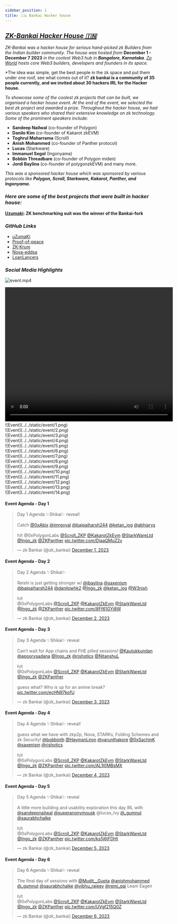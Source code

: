```yaml
---
sidebar_position: 1
title: 🇮🇳 Bankai Hacker house
---
```


## [***ZK-Bankai Hacker House 🇮🇳***](https://www.notion.so/zk-Bankai-Hacker-House-3ac86bddffc348889e425995fc131ae2?pvs=21)

*ZK-Bankai was a hacker house for serious hand-picked zk Builders from the Indian builder community. The house was hosted from* **December 1 - December 7 2023** *in the coolest Web3 hub in **Bangalore, Karnataka**. [Zo World](https://zo.xyz/) hosts core Web3 builders, developers and founders in its space.* 

*The idea was simple, get the best people in the zk space and put them under one roof, see what comes out of it? **zk bankai is a community of 35 people currently, and we invited about 30 hackers IRL for the Hacker house.** 

*To showcase some of the coolest zk projects that can be built, we organised a hacker house event. At the end of the event, we selected the best zk project and awarded a prize. Throughout the hacker house, we had various speakers who shared their extensive knowledge on zk technology. Some of the prominent speakers include:*

- **Sandeep Nailwal** (co-founder of Polygon)
- **Danilo Kim** (co-founder of Kakarot zkEVM)
- **Toghrul Maharrama** (Scroll)
- **Anish Mohammed** (co-founder of Panther protocol)
- **Lucas** (Starkware)
- **Immanuel Segol** (Ingonyama)
- **Bobbin Threadbare** (co-founder of Polygon miden)
- **Jordi Baylina** (co-founder of polygonzkEVM) and many more.

*This was a sponsored hacker house which was sponsored by various protocols like **Polygon, Scroll, Starkware, Kakarot, Panther, and Ingonyama.***

### ***Here are some of the best projects that were built in hacker house:***

**[Uzumaki](https://github.com/zk-bankai/uZumaKi): ZK benchmarking suit was the winner of the Bankai-fork**

### ***GitHub Links***

- [uZumaKi](https://github.com/zk-bankai/uZumaKi)
- [Proof-of-peace](https://github.com/zk-bankai/proof-of-peace)
- [ZK-Krum](https://github.com/zk-bankai/zk-Krum)
- [Nova-eddsa](https://github.com/zk-bankai/nova-eddsa)
- [LoanLancers](https://github.com/zk-bankai/LoanLancers)


### ***Social Media Highlights***

![event.mp4](https://github.com/user-attachments/assets/4062f6d8-e7b0-4571-9849-bd62e390853c)


<video width="550" height="440" controls>
  <source src="https://github.com/user-attachments/assets/4062f6d8-e7b0-4571-9849-bd62e390853c" type="video/mp4" />
  Your browser does not support the video tag.
</video>

<div class="grid-container">
  <div class="grid-item">
    ![Event](../../static/event/1.png)
  </div>
  <div class="grid-item">
    ![Event](../../static/event/2.png)
  </div>
  <div class="grid-item">
    ![Event](../../static/event/3.png)
  </div>
  <div class="grid-item">
    ![Event](../../static/event/4.png)
  </div>
  <div class="grid-item">
    ![Event](../../static/event/5.png)
  </div>
  <div class="grid-item">
    ![Event](../../static/event/6.png)
  </div>
    <div class="grid-item">
    ![Event](../../static/event/7.png)
  </div>
    <div class="grid-item">
    ![Event](../../static/event/8.png)
  </div>
    <div class="grid-item">
    ![Event](../../static/event/9.png)
  </div>
    <div class="grid-item">
    ![Event](../../static/event/10.png)
  </div>
    <div class="grid-item">
    ![Event](../../static/event/11.png)
  </div>
    <div class="grid-item">
    ![Event](../../static/event/12.png)
  </div>
    <div class="grid-item">
    ![Event](../../static/event/13.png)
  </div>
      <div class="grid-item">
    ![Event](../../static/event/14.png)
  </div>
</div>

#### Event Agenda - Day 1

<blockquote class="twitter-tweet">
  <p lang="en" dir="ltr">
    Day 1 Agenda ✨Shikai✨ reveal!<br /><br />Catch 
    <a href="https://twitter.com/0xAbix?ref_src=twsrc%5Etfw">@0xAbix</a> 
    <a href="https://twitter.com/imrgoyal?ref_src=twsrc%5Etfw">@imrgoyal</a> 
    <a href="https://twitter.com/bajpaiharsh244?ref_src=twsrc%5Etfw">@bajpaiharsh244</a> 
    <a href="https://twitter.com/ketan_jog?ref_src=twsrc%5Etfw">@ketan_jog</a> 
    <a href="https://twitter.com/abhiarys?ref_src=twsrc%5Etfw">@abhiarys</a> 
    <br /><br />h/t @0xPolygonLabs 
    <a href="https://twitter.com/Scroll_ZKP?ref_src=twsrc%5Etfw">@Scroll_ZKP</a> 
    <a href="https://twitter.com/KakarotZkEvm?ref_src=twsrc%5Etfw">@KakarotZkEvm</a> 
    <a href="https://twitter.com/StarkWareLtd?ref_src=twsrc%5Etfw">@StarkWareLtd</a> 
    <a href="https://twitter.com/Ingo_zk?ref_src=twsrc%5Etfw">@Ingo_zk</a> 
    <a href="https://twitter.com/ZKPanther?ref_src=twsrc%5Etfw">@ZKPanther</a> 
    <a href="https://t.co/DjaaQMuZ2v">pic.twitter.com/DjaaQMuZ2v</a>
  </p>
  &mdash; zk Bankai (@zk_bankai) 
  <a href="https://twitter.com/zk_bankai/status/1730459208217211302?ref_src=twsrc%5Etfw">December 1, 2023</a>
</blockquote>


#### Event Agenda - Day 2

<blockquote class="twitter-tweet">
  <p lang="en" dir="ltr">
    Day 2 Agenda ✨Shikai✨<br /><br />Reishi is just getting stronger w/ 
    <a href="https://twitter.com/jbaylina?ref_src=twsrc%5Etfw">@jbaylina</a> 
    <a href="https://twitter.com/saxenism?ref_src=twsrc%5Etfw">@saxenism</a> 
    <a href="https://twitter.com/bajpaiharsh244?ref_src=twsrc%5Etfw">@bajpaiharsh244</a> 
    <a href="https://twitter.com/danilowhk2?ref_src=twsrc%5Etfw">@danilowhk2</a> 
    <a href="https://twitter.com/Ingo_zk?ref_src=twsrc%5Etfw">@Ingo_zk</a> 
    <a href="https://twitter.com/ketan_jog?ref_src=twsrc%5Etfw">@ketan_jog</a> 
    <a href="https://twitter.com/W3nish?ref_src=twsrc%5Etfw">@W3nish</a>
    <br /><br />h/t<br />
    @0xPolygonLabs 
    <a href="https://twitter.com/Scroll_ZKP?ref_src=twsrc%5Etfw">@Scroll_ZKP</a> 
    <a href="https://twitter.com/KakarotZkEvm?ref_src=twsrc%5Etfw">@KakarotZkEvm</a> 
    <a href="https://twitter.com/StarkWareLtd?ref_src=twsrc%5Etfw">@StarkWareLtd</a> 
    <a href="https://twitter.com/Ingo_zk?ref_src=twsrc%5Etfw">@Ingo_zk</a> 
    <a href="https://twitter.com/ZKPanther?ref_src=twsrc%5Etfw">@ZKPanther</a> 
    <a href="https://t.co/8Ff61GYj8W">pic.twitter.com/8Ff61GYj8W</a>
  </p>
  &mdash; zk Bankai (@zk_bankai) 
  <a href="https://twitter.com/zk_bankai/status/1730812536306704750?ref_src=twsrc%5Etfw">December 2, 2023</a>
</blockquote>

#### Event Agenda - Day 3

<blockquote class="twitter-tweet">
  <p lang="en" dir="ltr">
    Day 3 Agenda ✨Shikai✨ reveal<br /><br />Can&#39;t wait for App chains and FHE pilled sessions!
    <a href="https://twitter.com/Kautukkundan?ref_src=twsrc%5Etfw">@Kautukkundan</a> 
    <a href="https://twitter.com/apoorvsadana?ref_src=twsrc%5Etfw">@apoorvsadana</a> 
    <a href="https://twitter.com/Ingo_zk?ref_src=twsrc%5Etfw">@Ingo_zk</a> 
    <a href="https://twitter.com/rishotics?ref_src=twsrc%5Etfw">@rishotics</a> 
    <a href="https://twitter.com/NitanshuL?ref_src=twsrc%5Etfw">@NitanshuL</a>
    <br /><br />h/t<br />
    @0xPolygonLabs 
    <a href="https://twitter.com/Scroll_ZKP?ref_src=twsrc%5Etfw">@Scroll_ZKP</a> 
    <a href="https://twitter.com/KakarotZkEvm?ref_src=twsrc%5Etfw">@KakarotZkEvm</a> 
    <a href="https://twitter.com/StarkWareLtd?ref_src=twsrc%5Etfw">@StarkWareLtd</a> 
    <a href="https://twitter.com/Ingo_zk?ref_src=twsrc%5Etfw">@Ingo_zk</a> 
    <a href="https://twitter.com/ZKPanther?ref_src=twsrc%5Etfw">@ZKPanther</a>
    <br /><br />guess what? Who is up for an anime break? 
    <a href="https://t.co/ecHN97kofU">pic.twitter.com/ecHN97kofU</a>
  </p>
  &mdash; zk Bankai (@zk_bankai) 
  <a href="https://twitter.com/zk_bankai/status/1731156088572248085?ref_src=twsrc%5Etfw">December 3, 2023</a>
</blockquote>
<script async src="https://platform.twitter.com/widgets.js" charset="utf-8"></script>


#### Event Agenda - Day 4

<blockquote class="twitter-tweet">
  <p lang="en" dir="ltr">
    Day 4 Agenda ✨Shikai✨ reveal!<br /><br />guess what we have with zkp2p, Nova, STARKs, Folding Schemes and zk Security!
    <a href="https://twitter.com/bobbinth?ref_src=twsrc%5Etfw">@bobbinth</a> 
    <a href="https://twitter.com/HaymanLiron?ref_src=twsrc%5Etfw">@HaymanLiron</a> 
    <a href="https://twitter.com/varunthakore?ref_src=twsrc%5Etfw">@varunthakore</a> 
    <a href="https://twitter.com/0xSachinK?ref_src=twsrc%5Etfw">@0xSachinK</a> 
    <a href="https://twitter.com/saxenism?ref_src=twsrc%5Etfw">@saxenism</a> 
    <a href="https://twitter.com/rishotics?ref_src=twsrc%5Etfw">@rishotics</a>
    <br /><br />h/t<br />
    @0xPolygonLabs 
    <a href="https://twitter.com/Scroll_ZKP?ref_src=twsrc%5Etfw">@Scroll_ZKP</a> 
    <a href="https://twitter.com/KakarotZkEvm?ref_src=twsrc%5Etfw">@KakarotZkEvm</a> 
    <a href="https://twitter.com/StarkWareLtd?ref_src=twsrc%5Etfw">@StarkWareLtd</a> 
    <a href="https://twitter.com/Ingo_zk?ref_src=twsrc%5Etfw">@Ingo_zk</a> 
    <a href="https://twitter.com/ZKPanther?ref_src=twsrc%5Etfw">@ZKPanther</a>
    <a href="https://t.co/AL1I0MBsMX">pic.twitter.com/AL1I0MBsMX</a>
  </p>
  &mdash; zk Bankai (@zk_bankai) 
  <a href="https://twitter.com/zk_bankai/status/1731527932022292637?ref_src=twsrc%5Etfw">December 4, 2023</a>
</blockquote>
<script async src="https://platform.twitter.com/widgets.js" charset="utf-8"></script>


#### Event Agenda - Day 5

<blockquote class="twitter-tweet">
  <p lang="en" dir="ltr">
    Day 5 Agenda ✨Shikai✨ reveal<br /><br />A little more building and usability exploration this day IRL with 
    <a href="https://twitter.com/sandeepnailwal?ref_src=twsrc%5Etfw">@sandeepnailwal</a> 
    <a href="https://twitter.com/superanonymousk?ref_src=twsrc%5Etfw">@superanonymousk</a> 
    @lucas_lvy 
    <a href="https://twitter.com/_gumnut?ref_src=twsrc%5Etfw">@_gumnut</a> 
    <a href="https://twitter.com/saurabhchalke?ref_src=twsrc%5Etfw">@saurabhchalke</a>
    <br /><br />h/t<br />
    @0xPolygonLabs 
    <a href="https://twitter.com/Scroll_ZKP?ref_src=twsrc%5Etfw">@Scroll_ZKP</a> 
    <a href="https://twitter.com/KakarotZkEvm?ref_src=twsrc%5Etfw">@KakarotZkEvm</a> 
    <a href="https://twitter.com/StarkWareLtd?ref_src=twsrc%5Etfw">@StarkWareLtd</a> 
    <a href="https://twitter.com/Ingo_zk?ref_src=twsrc%5Etfw">@Ingo_zk</a> 
    <a href="https://twitter.com/ZKPanther?ref_src=twsrc%5Etfw">@ZKPanther</a>
    <a href="https://t.co/ks5j6jFDHt">pic.twitter.com/ks5j6jFDHt</a>
  </p>
  &mdash; zk Bankai (@zk_bankai) 
  <a href="https://twitter.com/zk_bankai/status/1731913432855683189?ref_src=twsrc%5Etfw">December 5, 2023</a>
</blockquote>
<script async src="https://platform.twitter.com/widgets.js" charset="utf-8"></script>


#### Event Agenda - Day 6

<blockquote class="twitter-tweet">
  <p lang="en" dir="ltr">
    Day 6 Agenda ✨Shikai✨ reveal<br /><br />The final day of sessions with 
    <a href="https://twitter.com/Mudit__Gupta?ref_src=twsrc%5Etfw">@Mudit__Gupta</a> 
    <a href="https://twitter.com/anishmohammed?ref_src=twsrc%5Etfw">@anishmohammed</a> 
    <a href="https://twitter.com/_gumnut?ref_src=twsrc%5Etfw">@_gumnut</a> 
    <a href="https://twitter.com/saurabhchalke?ref_src=twsrc%5Etfw">@saurabhchalke</a> 
    <a href="https://twitter.com/vibhu_rajeev?ref_src=twsrc%5Etfw">@vibhu_rajeev</a> 
    <a href="https://twitter.com/remi_gai?ref_src=twsrc%5Etfw">@remi_gai</a> 
    Leam Eagen
    <br /><br />h/t<br />
    @0xPolygonLabs 
    <a href="https://twitter.com/Scroll_ZKP?ref_src=twsrc%5Etfw">@Scroll_ZKP</a> 
    <a href="https://twitter.com/KakarotZkEvm?ref_src=twsrc%5Etfw">@KakarotZkEvm</a> 
    <a href="https://twitter.com/StarkWareLtd?ref_src=twsrc%5Etfw">@StarkWareLtd</a> 
    <a href="https://twitter.com/Ingo_zk?ref_src=twsrc%5Etfw">@Ingo_zk</a> 
    <a href="https://twitter.com/ZKPanther?ref_src=twsrc%5Etfw">@ZKPanther</a>
    <a href="https://t.co/UVgf215Q0Z">pic.twitter.com/UVgf215Q0Z</a>
  </p>
  &mdash; zk Bankai (@zk_bankai) 
  <a href="https://twitter.com/zk_bankai/status/1732313524507234553?ref_src=twsrc%5Etfw">December 6, 2023</a>
</blockquote>
<script async src="https://platform.twitter.com/widgets.js" charset="utf-8"></script>
